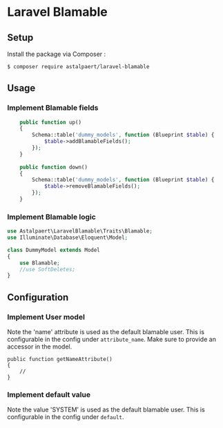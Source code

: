 # Laravel Blamable

## Setup

Install the package via Composer :

```sh
$ composer require astalpaert/laravel-blamable
```

## Usage

### Implement Blamable fields

```php
    public function up()
    {
        Schema::table('dummy_models', function (Blueprint $table) {
            $table->addBlamableFields();
        });
    }
    
    public function down()
    {
        Schema::table('dummy_models', function (Blueprint $table) {
            $table->removeBlamableFields();
        });
    }
```

### Implement Blamable logic

```php
use Astalpaert\LaravelBlamable\Traits\Blamable;
use Illuminate\Database\Eloquent\Model;

class DummyModel extends Model
{
    use Blamable;
    //use SoftDeletes;
}
```

## Configuration

### Implement User model
Note the 'name' attribute is used as the default blamable user. This is configurable in the config under ```attribute_name```. 
Make sure to provide an accessor in the model.
```
public function getNameAttribute()
{
    //
}
```

### Implement default value

Note the value 'SYSTEM' is used as the default blamable user. This is configurable in the config under ```default```.